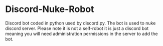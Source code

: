 # Discord-Nuke-Robot
Discord bot coded in python used by discord.py. The bot is used to nuke discord server. Please note it is not a self-robot it is just a discord bot meaning you will need administration permissions in the server to add the bot.
